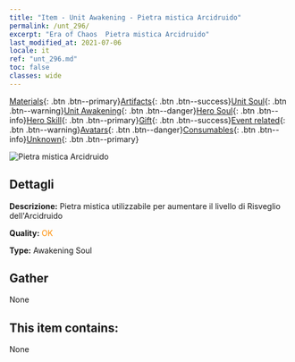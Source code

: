 ```yaml
---
title: "Item - Unit Awakening - Pietra mistica Arcidruido"
permalink: /unt_296/
excerpt: "Era of Chaos  Pietra mistica Arcidruido"
last_modified_at: 2021-07-06
locale: it
ref: "unt_296.md"
toc: false
classes: wide
---
```

 [Materials](/ItemsIT/){: .btn .btn--primary}[Artifacts](/ItemsIT/Artifacts/){: .btn .btn--success}[Unit Soul](/ItemsIT/UnitSoul/){: .btn .btn--warning}[Unit Awakening](/ItemsIT/UnitAwakening/){: .btn .btn--danger}[Hero Soul](/ItemsIT/HeroSoul/){: .btn .btn--info}[Hero Skill](/ItemsIT/HeroSkill/){: .btn .btn--primary}[Gift](/ItemsIT/Gift/){: .btn .btn--success}[Event related](/ItemsIT/Events/){: .btn .btn--warning}[Avatars](/ItemsIT/Avatars/){: .btn .btn--danger}[Consumables](/ItemsIT/Consumables/){: .btn .btn--info}[Unknown](/ItemsIT/Unknown/){: .btn .btn--primary}

 ![Pietra mistica Arcidruido](/images/u/tia_deluyi.jpg)

## Dettagli
 **Descrizione:** Pietra mistica utilizzabile per aumentare il livello di Risveglio dell'Arcidruido

 **Quality:** <span style="color: #FF8C00">OK</span>

 **Type:** Awakening Soul

## Gather

  None

## This item contains:

  None

